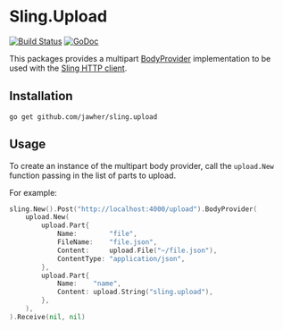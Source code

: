 # Sling.Upload

[![Build Status](https://travis-ci.org/jawher/sling.upload.svg?branch=master)](https://travis-ci.org/jawher/sling.upload)
[![GoDoc](https://godoc.org/github.com/jawher/sling.upload?status.svg)](https://godoc.org/github.com/jawher/sling.upload)

This packages provides a multipart [BodyProvider](https://godoc.org/github.com/dghubble/sling#BodyProvider) implementation to be used with the [Sling HTTP client](https://github.com/dghubble/sling).

## Installation


```
go get github.com/jawher/sling.upload
```

## Usage

To create an instance of the multipart body provider, call the `upload.New` function passing in the list of parts to upload.

For example:

```go
sling.New().Post("http://localhost:4000/upload").BodyProvider(
	upload.New(
		upload.Part{
			Name:        "file",
			FileName:    "file.json",
			Content:     upload.File("~/file.json"),
			ContentType: "application/json",
		},
		upload.Part{
			Name:    "name",
			Content: upload.String("sling.upload"),
		},
	),
).Receive(nil, nil)
```

